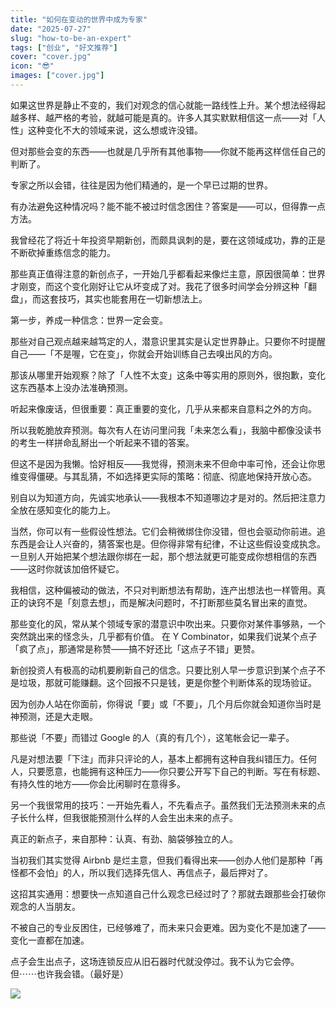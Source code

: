 ```yaml
---
title: "如何在变动的世界中成为专家"
date: "2025-07-27"
slug: "how-to-be-an-expert"
tags: ["创业", "好文推荐"]
cover: "cover.jpg"
icon: "😎"
images: ["cover.jpg"]
---
```

如果这世界是静止不变的，我们对观念的信心就能一路线性上升。某个想法经得起越多样、越严格的考验，就越可能是真的。许多人其实默默相信这一点——对「人性」这种变化不大的领域来说，这么想或许没错。



但对那些会变的东西——也就是几乎所有其他事物——你就不能再这样信任自己的判断了。



专家之所以会错，往往是因为他们精通的，是一个早已过期的世界。



有办法避免这种情况吗？能不能不被过时信念困住？答案是——可以，但得靠一点方法。



我曾经花了将近十年投资早期新创，而颇具讽刺的是，要在这领域成功，靠的正是不断砍掉重练信念的能力。



那些真正值得注意的新创点子，一开始几乎都看起来像烂主意，原因很简单：世界才刚变，而这个变化刚好让它从坏变成了对。我花了很多时间学会分辨这种「翻盘」，而这套技巧，其实也能套用在一切新想法上。



第一步，养成一种信念：世界一定会变。



那些对自己观点越来越笃定的人，潜意识里其实是认定世界静止。只要你不时提醒自己——「不是喔，它在变」，你就会开始训练自己去嗅出风的方向。



那该从哪里开始观察？除了「人性不太变」这条中等实用的原则外，很抱歉，变化这东西基本上没办法准确预测。



听起来像废话，但很重要：真正重要的变化，几乎从来都来自意料之外的方向。



所以我乾脆放弃预测。每次有人在访问里问我「未来怎么看」，我脑中都像没读书的考生一样拼命乱掰出一个听起来不错的答案。



但这不是因为我懒。恰好相反——我觉得，预测未来不但命中率可怜，还会让你思维变得僵硬。与其乱猜，不如选择更实际的策略：彻底、彻底地保持开放心态。



别自以为知道方向，先诚实地承认——我根本不知道哪边才是对的。然后把注意力全放在感知变化的能力上。



当然，你可以有一些假设性想法。它们会稍微绑住你没错，但也会驱动你前进。追东西是会让人兴奋的，猜答案也是。但你得非常有纪律，不让这些假设变成执念。
一旦别人开始把某个想法跟你绑在一起，那个想法就更可能变成你想相信的东西——这时你就该加倍怀疑它。



我相信，这种偏被动的做法，不只对判断想法有帮助，连产出想法也一样管用。真正的诀窍不是「刻意去想」，而是解决问题时，不打断那些莫名冒出来的直觉。



那些变化的风，常从某个领域专家的潜意识中吹出来。只要你对某件事够熟，一个突然跳出来的怪念头，几乎都有价值。
在 Y Combinator，如果我们说某个点子「疯了点」，那通常是称赞——搞不好还比「这点子不错」更赞。



新创投资人有极高的动机要刷新自己的信念。只要比别人早一步意识到某个点子不是垃圾，那就可能赚翻。这个回报不只是钱，更是你整个判断体系的现场验证。



因为创办人站在你面前，你得说「要」或「不要」，几个月后你就会知道你当时是神预测，还是大走眼。



那些说「不要」而错过 Google 的人（真的有几个），这笔帐会记一辈子。



凡是对想法要「下注」而非只评论的人，基本上都拥有这种自我纠错压力。任何人，只要愿意，也能拥有这种压力——你只要公开写下自己的判断。写在有标题、有持久性的地方——你会比闲聊时在意得多。



另一个我很常用的技巧：一开始先看人，不先看点子。虽然我们无法预测未来的点子长什么样，但我很能预测什么样的人会生出未来的点子。



真正的新点子，来自那种：认真、有劲、脑袋够独立的人。



当初我们其实觉得 Airbnb 是烂主意，但我们看得出来——创办人他们是那种「再怪都不会怕」的人，所以我们选择先信人、再信点子，最后押对了。



这招其实通用：想要快一点知道自己什么观念已经过时了？那就去跟那些会打破你观念的人当朋友。



不被自己的专业反困住，已经够难了，而未来只会更难。因为变化不是加速了——变化一直都在加速。



点子会生出点子，这场连锁反应从旧石器时代就没停过。我不认为它会停。
但⋯⋯也许我会错。（最好是）




![](https://prod-files-secure.s3.us-west-2.amazonaws.com/112d0858-5090-4d34-a606-b75eb8d65fd2/46476355-9cf3-4e99-9b7a-3531bc426380/1000202064.png?X-Amz-Algorithm=AWS4-HMAC-SHA256&X-Amz-Content-Sha256=UNSIGNED-PAYLOAD&X-Amz-Credential=ASIAZI2LB4665GG3ROUY%2F20250929%2Fus-west-2%2Fs3%2Faws4_request&X-Amz-Date=20250929T143612Z&X-Amz-Expires=3600&X-Amz-Security-Token=IQoJb3JpZ2luX2VjEE0aCXVzLXdlc3QtMiJHMEUCIQC41tdFIHGX33up33TY6%2BLPnp94TvefwFqHpBr1wdSjyAIgcBD%2ByPgqL%2BtzuAV%2FLIaJxM1DzPA0NYxTNhYHkx8iu%2FEqiAQI1v%2F%2F%2F%2F%2F%2F%2F%2F%2F%2FARAAGgw2Mzc0MjMxODM4MDUiDKHooBLGF1wMheALDyrcAxKN3xbYemg%2BcDpjoSPA1Ou5Cdc8gTaCqPIj%2BPHcshuVPmazqGo5ZudDxGLItLGya4Q1yap3N3SxRXrl2Fof3352GJSxAYZGEj9m%2BQRI9%2FuCgM260qfP2xPW1ue9X1wjwcuNVTlG85YNBy24Yd86tc0fZnjFu%2BPHL%2BDuv%2BXNJ9cDXSKdXga78DQZvdfT5qiuB%2F28x7JI8agT6fphRCiRxGX8DZC8I0btQrSxre2IPgKFjrS4OGY5PDf6ToOchw3KYjoEl%2FpZtoIvLNqdedZ8g4xa%2FEKnz%2BRMXfR7djcYz%2FtrqKtCy0397nebd3v0nzcTw0yyQu9L0r4vVtquh1dlJPcP5kZNlewz%2F1KiI5uB%2BJeS%2B6OSaLrmxPXXmT09OKoeoM9Wq0NRigDtXx%2FXUa1THaNhNf8rwH3onpZW5gVtsyoG3tX6FFA8%2Fpw%2BuZ%2B6k4C6f3zytCJ%2BwQI3BlbS0ETia0bTrhTg3UyTav1QHAXuG9VTaUkK2ABcNscxS3pwKMWY%2B0hqy5ZlaJdrHlguA8N2K5Sx3bU5W3W8E47yJ9RlHPyQOaqu2TGBX6eHT2NyUMGOvE9hMCg7A4C1K8CI5VEoxkryZxlKDFJM4ChDWGqVLihk9FHCK81Rq96GyBn0MPaG6sYGOqUB2DpsTEYS6lhW%2Baq8gKbFjiBAbbH10v8LXLlY45XcOVyJxHfIfFUjPdLl%2FwWXRqBB7oCnirHJR6EAPEdHxa%2F32XAE0VakGR4sxYWe2kvXcbuAe6aw%2FUQ3EWf1ndwPFIlN4yO4wUpZwUA%2BPCH8tSgV0jHeTvt9AovmxTOmTdHcBGBxmdJ6TxTIHKCNLqcCO8hpz5SwAr9k0tAS2G4qx4%2B5fvIazOyr&X-Amz-Signature=dc0ab30199b6a57fe7294d40b0912f158e3fb06bb542020b266f6085e1db49f2&X-Amz-SignedHeaders=host&x-amz-checksum-mode=ENABLED&x-id=GetObject)


